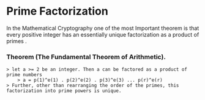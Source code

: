 # Prime Factorization
In the Mathematical Cryptography one of the most Important theorem is that every positive integer has an essentially unique factorization as a product of primes .
### Theorem (The Fundamental Theorem of Arithmetic).
	> let a >= 2 be an integer. Then a can be factored as a product of prime numbers
		> a = p(1)^e(1) . p(2)^e(2) . p(3)^e(3) ... p(r)^e(r)
	> Further, other than rearranging the order of the primes, this factorization into prime powers is unique.
